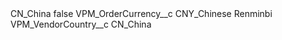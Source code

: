 <?xml version="1.0" encoding="UTF-8"?>
<CustomMetadata xmlns="http://soap.sforce.com/2006/04/metadata" xmlns:xsi="http://www.w3.org/2001/XMLSchema-instance" xmlns:xsd="http://www.w3.org/2001/XMLSchema">
    <label>CN_China</label>
    <protected>false</protected>
    <values>
        <field>VPM_OrderCurrency__c</field>
        <value xsi:type="xsd:string">CNY_Chinese Renminbi</value>
    </values>
    <values>
        <field>VPM_VendorCountry__c</field>
        <value xsi:type="xsd:string">CN_China</value>
    </values>
</CustomMetadata>
